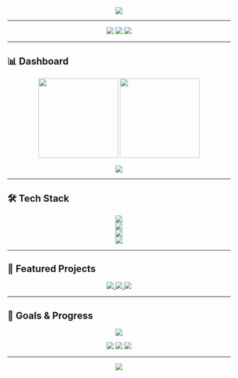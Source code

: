 <!-- Profile Header -->
<p align="center">
  <img src="https://capsule-render.vercel.app/api?type=waving&color=gradient&text=Darshak Ramani&animation=twinkling" />
</p>

---

<!-- Dashboard Section -->
<p align="center">
  <img src="https://img.shields.io/badge/👨‍💻-Computer%20Science%20Student-blue?style=for-the-badge" />
  <img src="https://img.shields.io/badge/🌍-Web%20%26%20Fullstack%20Developer-green?style=for-the-badge" />
  <img src="https://img.shields.io/badge/🔐-Cybersecurity-orange?style=for-the-badge" />
</p>

---

## 📊 Dashboard

<p align="center">
  <img src="https://github-readme-stats.vercel.app/api?username=Ayushx309&show_icons=true&theme=radical&hide_border=true" height="180" />
  <img src="https://streak-stats.demolab.com?user=Ayushx309&theme=radical&hide_border=true" height="180" />
</p>

<p align="center">
  <img src="https://github-readme-activity-graph.vercel.app/graph?username=Ayushx309&theme=react-dark&hide_border=true&area=true" />
</p>

---

## 🛠️ Tech Stack

<p align="center">
  <!-- Languages -->
  <img src="https://skillicons.dev/icons?i=html,css,js,python,java,cpp,php" /><br/>
  <!-- Frameworks -->
  <img src="https://skillicons.dev/icons?i=react,nodejs,bootstrap,firebase,flask,django" /><br/>
  <!-- Databases -->
  <img src="https://skillicons.dev/icons?i=mysql,oracle,mongodb" /><br/>
  <!-- Tools -->
  <img src="https://skillicons.dev/icons?i=git,github,vscode,linux,ps,arduino" />
</p>

---

## 🚀 Featured Projects

<p align="center">
  <a href="https://github.com/Ayushx309/DrivePulse">
    <img src="https://github-readme-stats.vercel.app/api/pin/?username=Ayushx309&repo=DrivePulse&theme=radical&hide_border=true" />
  </a>
  <a href="https://github.com/Ayushx309/LiteDBAdmin">
    <img src="https://github-readme-stats.vercel.app/api/pin/?username=Ayushx309&repo=LiteDBAdmin&theme=radical&hide_border=true" />
  </a>
  <a href="https://github.com/Ayushx309/ButterPop.js">
    <img src="https://github-readme-stats.vercel.app/api/pin/?username=Ayushx309&repo=ButterPop.js&theme=radical&hide_border=true" />
  </a>
</p>

---

## 🎯 Goals & Progress

<p align="center">
  <img src="https://github-profile-trophy.vercel.app/?username=Ayushx309&theme=radical&column=6&margin-w=10&margin-h=10" />
</p>

<p align="center">
  <img src="https://img.shields.io/badge/Daily%20Goal-Code%203--4%20Hours%20✅-blue?style=for-the-badge" />
  <img src="https://img.shields.io/badge/Weekly%20Goal-1%20New%20Project%20🚀-green?style=for-the-badge" />
  <img src="https://img.shields.io/badge/Learning-DevOps%20%26%20Cloud-orange?style=for-the-badge" />
</p>

---

<!-- Footer -->
<p align="center">
  <img src="https://capsule-render.vercel.app/api?type=waving&color=gradient&height=120&section=footer" />
</p>
